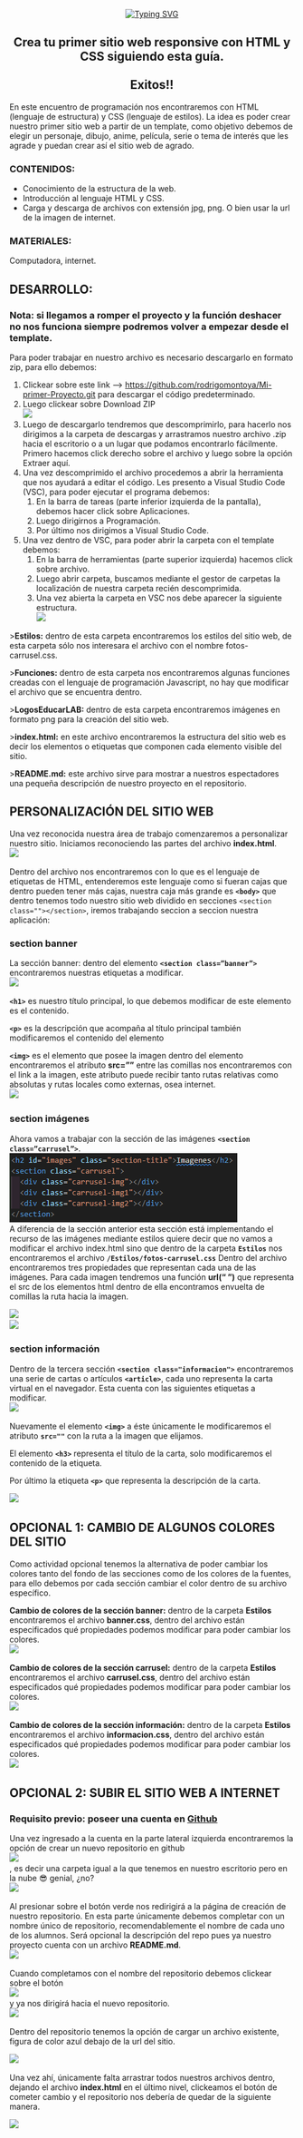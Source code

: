 <p align="center">
   <a href="https://git.io/typing-svg"><img src="https://readme-typing-svg.demolab.com?font=&weight=900&size=23&duration=3000&pause=1000&color=F78304&background=484848&center=true&vCenter=true&width=500&lines=lucaszhh;Mi+primer+sitio+web...;Bienvenidx;Espero+crees+la+mejor+p%C3%A1gina!!;lucaszhh" alt="Typing SVG" /></a>
</p>  
<h2 align="center">
   Crea tu primer sitio web responsive con HTML y CSS siguiendo esta guía. <br> <br> Exitos!!
</h2>


En este encuentro de programación nos encontraremos con HTML (lenguaje de estructura) y CSS (lenguaje de estilos). La idea es poder crear nuestro primer sitio web a partir de un template, como objetivo debemos de elegir un personaje, dibujo, anime, película, serie o tema de interés que les agrade y puedan crear así el sitio web de agrado. 

### CONTENIDOS:

- Conocimiento de la estructura de la web.
- Introducción al lenguaje HTML y CSS.
- Carga y descarga de archivos con extensión jpg, png. O bien usar la url de la imagen de internet.

### MATERIALES:

Computadora, internet.

## DESARROLLO:

### Nota: si llegamos a romper el proyecto y la función deshacer no nos funciona siempre podremos volver a empezar desde el template.        

Para poder trabajar en nuestro archivo es necesario descargarlo en formato zip, para ello debemos:
1. Clickear sobre este link --> https://github.com/rodrigomontoya/Mi-primer-Proyecto.git para descargar el código predeterminado.
1. Luego clickear sobre Download ZIP       
![](https://github.com/lucaszhh/variable/blob/main/Aspose.Words.7828b270-7e90-4d62-a082-122ed286abea.003.png)      
1. Luego de descargarlo tendremos que descomprimirlo, para hacerlo nos dirigimos a la carpeta de descargas y arrastramos nuestro archivo .zip hacia el escritorio o a un lugar que podamos encontrarlo fácilmente. Primero hacemos click derecho sobre el archivo y luego sobre la opción Extraer aquí.
1. Una vez descomprimido el archivo procedemos a abrir la herramienta que nos ayudará a editar el código. Les presento a Visual Studio Code (VSC), para poder ejecutar el programa debemos:
   1. En la barra de tareas (parte inferior izquierda de la pantalla), debemos hacer click sobre Aplicaciones.
   1. Luego dirigirnos a Programación.
   1. Por último nos dirigimos a Visual Studio Code.
1. Una vez dentro de VSC, para poder abrir la carpeta con el template debemos:
   1. En la barra de herramientas (parte superior izquierda) hacemos click sobre archivo.
   1. Luego abrir carpeta, buscamos mediante el gestor de carpetas la localización de nuestra carpeta recién descomprimida.
   1. Una vez abierta la carpeta en VSC nos debe aparecer la siguiente estructura.     
![](https://github.com/lucaszhh/variable/blob/main/Aspose.Words.7828b270-7e90-4d62-a082-122ed286abea.004.png)    

\>**Estilos:** dentro de esta carpeta encontraremos los estilos del sitio web, de esta carpeta sólo nos interesara el archivo con el nombre fotos-carrusel.css.

\>**Funciones:** dentro de esta carpeta nos encontraremos algunas funciones creadas con el lenguaje de programación Javascript, no hay que modificar el archivo que se encuentra dentro.

\>**LogosEducarLAB:**  dentro de esta carpeta encontraremos imágenes en formato png para la creación del sitio web.

\>**index.html:** en este archivo encontraremos la estructura del sitio web es decir los elementos o etiquetas que componen cada elemento visible del sitio. 

\>**README.md:** este archivo sirve para mostrar a nuestros espectadores una pequeña descripción de nuestro proyecto en el repositorio.

## PERSONALIZACIÓN DEL SITIO WEB 

Una vez reconocida nuestra área de trabajo comenzaremos a personalizar nuestro sitio. Iniciamos reconociendo las partes del archivo **index.html**.      
![](https://github.com/lucaszhh/variable/blob/main/Aspose.Words.7828b270-7e90-4d62-a082-122ed286abea.005.png)    

Dentro del archivo nos encontraremos con lo que es el lenguaje de etiquetas de HTML, entenderemos este lenguaje como si fueran cajas que dentro pueden tener más cajas, nuestra caja más grande es **`<body>`** que dentro tenemos todo nuestro sitio web dividido en secciones `<section class=""></section>`, iremos trabajando seccion a seccion nuestra aplicación: 

### section banner

La sección banner: dentro del elemento **`<section class=”banner”>`** encontraremos nuestras etiquetas a modificar.     
![](https://github.com/lucaszhh/variable/blob/main/Aspose.Words.7828b270-7e90-4d62-a082-122ed286abea.006.png)

**`<h1>`** es nuestro título principal, lo que debemos modificar de este elemento es el contenido. 

**`<p>`** es la descripción que acompaña al título principal también modificaremos el contenido del elemento    

**`<img>`** es el elemento que posee la imagen dentro del elemento encontraremos el atributo **src=””** entre las comillas nos encontraremos con el link a la imagen, este atributo puede recibir tanto rutas relativas como absolutas y rutas locales como externas, osea internet.   
![](Aspose.Words.7828b270-7e90-4d62-a082-122ed286abea.007.png)

### section imágenes

Ahora vamos a trabajar con la sección de las imágenes **`<section class=”carrusel”>`**.   
![](https://github.com/lucaszhh/variable/blob/main/Aspose.Words.7828b270-7e90-4d62-a082-122ed286abea.008.png)    
A diferencia de la sección anterior esta sección está implementando el recurso de las imágenes mediante estilos quiere decir que no vamos a modificar el archivo index.html sino que dentro de la carpeta **`Estilos`** nos encontraremos el archivo **`/Estilos/fotos-carrusel.css`** Dentro del archivo encontraremos tres propiedades que representan cada una de las imágenes. Para cada imagen tendremos una función **url(“ ”)** que representa el src de los elementos html dentro de ella encontramos envuelta de comillas la ruta hacia la imagen.    

![](https://github.com/lucaszhh/variable/blob/main/Aspose.Words.7828b270-7e90-4d62-a082-122ed286abea.010.png)     
![](https://github.com/lucaszhh/variable/blob/main/Aspose.Words.7828b270-7e90-4d62-a082-122ed286abea.011.png)

### section información

Dentro de la tercera sección **`<section class="informacion">`** encontraremos una serie de cartas o artículos **`<article>`**, cada uno representa la carta virtual en el navegador. Esta cuenta con las siguientes etiquetas a modificar.     
![](https://github.com/lucaszhh/variable/blob/main/Aspose.Words.7828b270-7e90-4d62-a082-122ed286abea.009.png)    


Nuevamente el elemento **`<img>`** a éste únicamente le modificaremos el atributo **`src=""`** con la ruta a la imagen que elijamos. 

El elemento **`<h3>`** representa el título de la carta, solo modificaremos el contenido de la etiqueta.

Por último la etiqueta **`<p>`** que representa la descripción de la carta.

![](https://github.com/lucaszhh/variable/blob/main/Aspose.Words.7828b270-7e90-4d62-a082-122ed286abea.012.png)

## OPCIONAL 1: CAMBIO DE ALGUNOS COLORES DEL SITIO

Como actividad opcional tenemos la alternativa de poder cambiar los colores tanto del fondo de las secciones como de los colores de la fuentes, para ello debemos por cada sección cambiar el color dentro de su archivo específico.

**Cambio de colores de la sección banner:** dentro de la carpeta **Estilos** encontraremos el archivo **banner.css**, dentro del archivo están especificados qué propiedades podemos modificar para poder cambiar los colores.        
![](https://github.com/lucaszhh/variable/blob/main/Aspose.Words.7828b270-7e90-4d62-a082-122ed286abea.013.png)

**Cambio de colores de la sección carrusel:** dentro de la carpeta **Estilos** encontraremos el archivo **carrusel.css**, dentro del archivo están especificados qué propiedades podemos modificar para poder cambiar los colores.     
![](https://github.com/lucaszhh/variable/blob/main/Aspose.Words.7828b270-7e90-4d62-a082-122ed286abea.014.png)

**Cambio de colores de la sección información:** dentro de la carpeta **Estilos** encontraremos el archivo **informacion.css**, dentro del archivo están especificados qué propiedades podemos modificar para poder cambiar los colores.     
![](https://github.com/lucaszhh/variable/blob/main/Aspose.Words.7828b270-7e90-4d62-a082-122ed286abea.015.png)







## OPCIONAL 2: SUBIR EL SITIO WEB A INTERNET
### Requisito previo: poseer una cuenta en <a href="https://github.com" target="_blank">Github</a>

Una vez ingresado a la cuenta en la parte lateral izquierda encontraremos la opción de crear un nuevo repositorio en github   
![](https://github.com/lucaszhh/variable/blob/main/Aspose.Words.7828b270-7e90-4d62-a082-122ed286abea.017.png)    
, es decir una carpeta igual a la que tenemos en nuestro escritorio pero en la nube 😎 genial, ¿no?     
![](https://github.com/lucaszhh/variable/blob/main/Aspose.Words.7828b270-7e90-4d62-a082-122ed286abea.018.png)

Al presionar sobre el botón verde nos redirigirá a la página de creación de nuestro repositorio. En esta parte únicamente debemos completar con un nombre único de repositorio, recomendablemente el nombre de cada uno de los alumnos. Será opcional la descripción del repo pues ya nuestro proyecto cuenta con un archivo **README.md**.       
![](https://github.com/lucaszhh/variable/blob/main/Aspose.Words.7828b270-7e90-4d62-a082-122ed286abea.021.png)

Cuando completamos con el nombre del repositorio debemos clickear sobre el botón    
![](https://github.com/lucaszhh/variable/blob/main/Aspose.Words.7828b270-7e90-4d62-a082-122ed286abea.019.png)    
y ya nos dirigirá hacia el nuevo repositorio.   
![](https://github.com/lucaszhh/variable/blob/main/Aspose.Words.7828b270-7e90-4d62-a082-122ed286abea.020.png)

Dentro del repositorio tenemos la opción de cargar un archivo existente, figura de color azul debajo de la url del sitio. 



![](https://github.com/lucaszhh/variable/blob/main/Aspose.Words.7828b270-7e90-4d62-a082-122ed286abea.022.png)

Una vez ahí, únicamente falta arrastrar todos nuestros archivos dentro, dejando el archivo **index.html** en el último nivel, clickeamos el botón de cometer cambio y el repositorio nos debería de quedar de la siguiente manera.

![](https://github.com/lucaszhh/variable/blob/main/Aspose.Words.7828b270-7e90-4d62-a082-122ed286abea.023.png)
